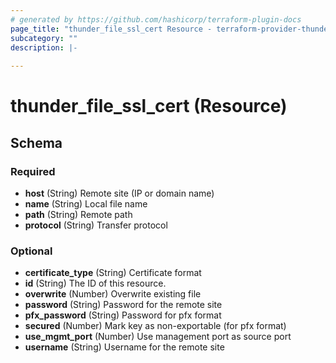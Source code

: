 ```yaml
---
# generated by https://github.com/hashicorp/terraform-plugin-docs
page_title: "thunder_file_ssl_cert Resource - terraform-provider-thunder"
subcategory: ""
description: |-
  
---
```


# thunder_file_ssl_cert (Resource)





<!-- schema generated by tfplugindocs -->
## Schema

### Required

- **host** (String) Remote site (IP or domain name)
- **name** (String) Local file name
- **path** (String) Remote path
- **protocol** (String) Transfer protocol

### Optional

- **certificate_type** (String) Certificate format
- **id** (String) The ID of this resource.
- **overwrite** (Number) Overwrite existing file
- **password** (String) Password for the remote site
- **pfx_password** (String) Password for pfx format
- **secured** (Number) Mark key as non-exportable (for pfx format)
- **use_mgmt_port** (Number) Use management port as source port
- **username** (String) Username for the remote site


